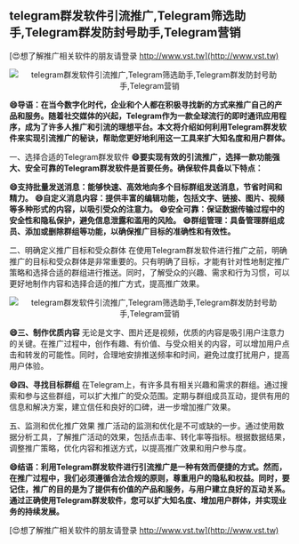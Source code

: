 ## **telegram群发软件引流推广,Telegram筛选助手,Telegram群发防封号助手,Telegram营销**

[😍想了解推广相关软件的朋友请登录 http://www.vst.tw](http://www.vst.tw)

 <center><img src="https://vst.tw/MP4/tuiguang/png/2.png" alt="telegram群发软件引流推广,Telegram筛选助手,Telegram群发防封号助手,Telegram营销"></center>

**😄导语：在当今数字化时代，企业和个人都在积极寻找新的方式来推广自己的产品和服务。随着社交媒体的兴起，Telegram作为一款全球流行的即时通讯应用程序，成为了许多人推广和引流的理想平台。本文将介绍如何利用Telegram群发软件来实现引流推广的秘诀，帮助您更好地利用这一工具来扩大知名度和用户群体。**

一、选择合适的Telegram群发软件
**😄要实现有效的引流推广，选择一款功能强大、安全可靠的Telegram群发软件是首要任务。确保软件具备以下特点：**

**😄支持批量发送消息：能够快速、高效地向多个目标群组发送消息，节省时间和精力。**
**😄自定义消息内容：提供丰富的编辑功能，包括文字、链接、图片、视频等多种形式的内容，以吸引受众的注意力。**
**😄安全可靠：保证数据传输过程中的安全性和隐私保护，避免信息泄露和滥用的风险。**
**😄群组管理：具备管理群组成员、添加或删除群组等功能，以确保推广目标的准确性和有效性。**

二、明确定义推广目标和受众群体
在使用Telegram群发软件进行推广之前，明确推广的目标和受众群体是非常重要的。只有明确了目标，才能有针对性地制定推广策略和选择合适的群组进行推送。同时，了解受众的兴趣、需求和行为习惯，可以更好地制作内容和选择合适的推广方式，提高推广效果。

 <center><img src="https://vst.tw/MP4/tuiguang/png/2.png" alt="telegram群发软件引流推广,Telegram筛选助手,Telegram群发防封号助手,Telegram营销"></center>

**😄三、制作优质内容**
无论是文字、图片还是视频，优质的内容是吸引用户注意力的关键。在推广过程中，创作有趣、有价值、与受众相关的内容，可以增加用户点击和转发的可能性。同时，合理地安排推送频率和时间，避免过度打扰用户，提高用户体验。

**😄四、寻找目标群组**
在Telegram上，有许多具有相关兴趣和需求的群组。通过搜索和参与这些群组，可以扩大推广的受众范围。定期与群组成员互动，提供有用的信息和解决方案，建立信任和良好的口碑，进一步增加推广效果。

五、监测和优化推广效果
推广活动的监测和优化是不可或缺的一步。通过使用数据分析工具，了解推广活动的效果，包括点击率、转化率等指标。根据数据结果，调整推广策略，优化内容和推送方式，以提高推广效果和用户参与度。

**😄结语：利用Telegram群发软件进行引流推广是一种有效而便捷的方式。然而，在推广过程中，我们必须遵循合法合规的原则，尊重用户的隐私和权益。同时，要记住，推广的目的是为了提供有价值的产品和服务，与用户建立良好的互动关系。通过正确使用Telegram群发软件，您可以扩大知名度、增加用户群体，并实现业务的持续发展。**

[😍想了解推广相关软件的朋友请登录 http://www.vst.tw](http://www.vst.tw)



